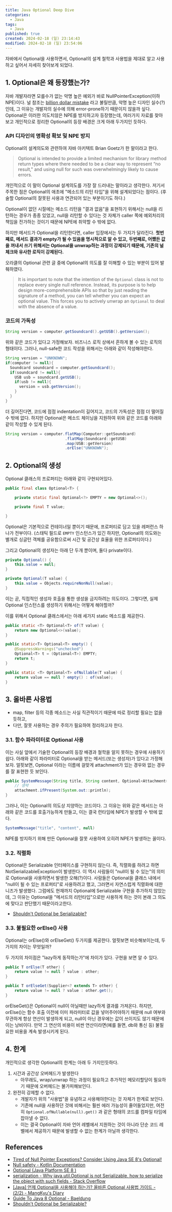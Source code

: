 ```yaml
---
title: Java Optional Deep Dive
categories:
  - Java
tags:
  - Java
published: true
created: 2024-02-18 (일) 23:14:43
modified: 2024-02-18 (일) 23:54:06
---
```


자바에서 Optional을 사용하면서, Optional의 설계 철학과 사용법을 제대로 알고 사용하고 싶어서 자세히 찾아보게 되었다.

## 1. Optional은 왜 등장했는가?

자바 개발자라면 모를수가 없는 악명 높은 예외가 바로 NullPointerException(이하 NPE)이다.
널 참조는 [billion dollar mistake](https://en.wikipedia.org/wiki/Null_pointer#History) 라고 불릴만큼, 악명 높은 디자인 실수(?)인데, 그 이유는 개발자의 실수에 의해 error-prone하기 때문이지 않을까 싶다.
Optional은 이러한 의도치않은 NPE를 방지하고자 등장했는데, 여러가지 자료를 찾아보고 개인적으로 정리한 Optional의 등장 배경은 크게 아래 두가지인 듯하다.

### API 디자인의 명확성 확보 및 NPE 방지

Optional의 설계의도와 관련하여 자바 아키텍트 Brian Goetz가 한 말이라고 한다.
>Optional is intended to provide a limited mechanism for library method return types where there needed to be a clear way to represent “no result," and using null for such was overwhelmingly likely to cause errors.

개인적으로 이 말이 Optional 설계의도를 가장 잘 드러내는 말이라고 생각한다.
저기서 주목한 점은 Optional의 애초에 "메소드의 리턴 타입"을 위해 설계되었다는 점이다. (후술할 Optional의 잘못된 사용과 연관되어 있는 부분이기도 하다.)

Optional이 없던 시절에는 메소드 리턴을 "결과 없음"을 표현하기 위해서는 null을 리턴하는 경우가 종종 있었고,
null을 리턴할 수 있다는 것 자체가 caller 쪽에 예외처리의 책임을 전가하는 것이기 때문에 NPE에 취약할 수 밖에 없다.

하지만 메서드가 Optional을 리턴한다면, caller 입장에서는 두 가지가 달라진다.
**첫번째로, 메서드 결과가 empty가 될 수 있음을 명시적으로 알 수 있고,**
**두번째로, 어쨌든 값을 꺼내서 쓰기 위해서는 Optional을 unwrap하는 과정이 강제되기 때문에, 기존의 널 체크와 유사한 로직이 강제된다.**

오라클의 Optional 관련 글 중에 Optional의 의도를 잘 이해할 수 있는 부분이 있어 발췌하였다.
> It is important to note that the intention of the `Optional` class is not to replace every single null reference. Instead, its purpose is to help design more-comprehensible APIs so that by just reading the signature of a method, you can tell whether you can expect an optional value. This forces you to actively unwrap an `Optional` to deal with the absence of a value.

### 코드의 가독성

```java
String version = computer.getSoundcard().getUSB().getVersion();
```

위와 같은 코드가 있다고 가정해보자. 비즈니스 로직 상에서 흔하게 볼 수 있는 로직의 형태이다.
그러나, null-safe한 코드 작성을 위해서는 아래와 같이 작성해야한다.
```java
String version = "UNKNOWN";
if(computer != null){
  Soundcard soundcard = computer.getSoundcard();
  if(soundcard != null){
    USB usb = soundcard.getUSB();
    if(usb != null){
      version = usb.getVersion();
    }
  }
}
```
더 길어진다면, 코드에 점점 indentation이 길어지고, 코드의 가독성은 점점 더 떨어질수 밖에 없다.
하지만 Optional은 메소드 체이닝을 지원하여 위와 같은 코드를 아래와 같이 작성할 수 있게 된다.

```java
String version = computer.flatMap(Computer::getSoundcard)
                          .flatMap(Soundcard::getUSB)
                          .map(USB::getVersion)
                          .orElse("UNKNOWN");
```

## 2. Optional의 생성

Optional 클래스의 프로퍼티는 아래와 같이 구현되어있다.
```java
public final class Optional<T> {  

	private static final Optional<?> EMPTY = new Optional<>();  

	private final T value;

}
```

Optional은 기본적으로 컨테이너일 뿐이기 때문에, 프로퍼티로 담고 있을 레퍼런스 하나가 전부이다.
(스태틱 필드로 `EMPTY` 인스턴스가 있긴 하지만, Optional의 의도와는 별개로 싱글턴 객체를 공유함으로써 시간 및 공간상 효율을 위한 프로퍼티이다.)

그리고 Optional의 생성자는 아래 단 두개 뿐이며, 둘다 private이다.
```java
private Optional() {  
	this.value = null;  
}

private Optional(T value) {  
	this.value = Objects.requireNonNull(value);  
}
```
이는 곧, 직접적인 생성자 호출을 통한 생성을 금지하려는 의도이다. 그렇다면, 실제 Optional 인스턴스를 생성하기 위해서는 어떻게 해야할까?

이를 위해서 Optional 클래스에서는 아래 세가지 static 메소드를 제공한다.
```java
public static <T> Optional<T> of(T value) {  
	return new Optional<>(value);  
}

public static<T> Optional<T> empty() {  
	@SuppressWarnings("unchecked")  
	Optional<T> t = (Optional<T>) EMPTY;  
	return t;  
}

public static <T> Optional<T> ofNullable(T value) {  
	return value == null ? empty() : of(value);  
}
```

## 3. 올바른 사용법
- map, filter 등의 각종 메소드는 사실 직관적이기 때문에 따로 정리할 필요는 없을 듯하고,
- 다만, 잘못 사용하는 경우 주의가 필요하여 정리하고자 한다.

### 3.1. 함수 파라미터로 Optional 사용

이는 사실 앞에서 기술한 Optional의 등장 배경과 철학을 알지 못하는 경우에 사용하기 쉽다.
아래와 같이 파라미터로 Optional을 받는 메서드(또는 생성자)가 있다고 가정해보자.
얼핏보면, Optional 이라는 이름에 걸맞게 attachment가 있는 경우와 없는 경우를 잘 표현한 듯 보인다.
```java
public SystemMessage(String title, String content, Optional<Attachment> attachment) {
	// 생략
	attachment.ifPresent(System.out::println);
}
```

그러나, 이는 Optional의 의도상 지양하는 코드이다.
그 이유는 위와 같은 메서드는 아래와 같은 코드를 호출가능하게 만들고, 이는 결국 런타임에 NPE가 발생할 수 밖에 없다.
```java
SystemMessage("title", "content", null)  
```

NPE를 방지하기 위해 만든 Optional을 잘못 사용하여 오히려 NPE가 발생하는 꼴이다.

### 3.2. 직렬화

Optional은 Serializable 인터페이스를 구현하지 않는다. 즉, 직렬화를 하려고 하면 NotSerializableException이 발생한다.
이 역시 사람들이 "null이 될 수 있는"의 의미로 Optional을 사용하면서 발생한 오해(?)이다. 사람들은 Optional을 클래스 내에서 "null이 될 수 있는 프로퍼티"로 사용하려고 했고, 그러면서 자연스럽게 직렬화에 대한 니즈가 발생했다.
그럼에도 현재까지 Optional에 Serializable 구현을 추가하지 않았는데, 그 이유는 Optional을 "메서드의 리턴타입"으로만 사용하게 하는 것이 본래 그 의도에 맞다고 판단했기 때문이라고한다.
- [Shouldn't Optional be Serializable?](https://mail.openjdk.org/pipermail/jdk8-dev/2013-September/003274.html)

### 3.3. 불필요한 orElse() 사용

Optional는 orElse()와 orElseGet() 두가지를 제공한다. 얼핏보면 비슷해보이는데, 두 가지의 차이는 무엇일까?

두 가지의 차이점은 "lazy하게 동작하는가"에 차이가 있다. 구현을 보면 알 수 있다.

```java
public T orElse(T other) {  
	return value != null ? value : other;  
}

public T orElseGet(Supplier<? extends T> other) {  
	return value != null ? value : other.get();  
}
```

orElseGet()은 Optional이 null이 아닐때만 lazy하게 결과를 가져온다.
하지만, orElse()는 함수 호출 이전에 이미 파라미터로 값을 넣어주어야하기 때문에 null 여부와 무관하게 항상 연산이 발생하게 되고, null이 아닌 경우에는 값이 쓰이지도 않기 때문에 이는 낭비이다.
만약 그 연산의 비용이 비싼 연산이라면(예를 들면, db와 통신 등) 불필요한 비용을 계속 발생시키게 된다.

## 4. 한계

개인적으로 생각한 Optional의 한계는 아래 두 가지인듯하다.
1. 시간과 공간상 오버헤드가 발생한다
	- 아무래도, wrap/unwrap 하는 과정이 필요하고 추가적인 메모리할당이 필요하기 때문에 오버헤드는 불가피해보인다.
2. 완전히 강제할 수 없다.
	- 개발자가 위의 "사용법"을 유념하고 사용해야한다는 것 자체가 한계로 보인다.
	- 기존에 null을 사용하던 것에 비해서는 훨씬 에러 가능성이 줄어들었지만, 여전히 `Optional.ofNullable(null).get()` 과 같은 형태의 코드를 컴파일 타임에 잡아낼 수 없다.
	- 이는 결국 Optional이 자바 언어 레벨에서 지원하는 것이 아니라 단순 코드 레벨에서 제공하기 때문에 발생할 수 없는 한계가 아닐까 생각한다.

## References

- [Tired of Null Pointer Exceptions? Consider Using Java SE 8's Optional!](https://www.oracle.com/technical-resources/articles/java/java8-optional.html)
- [Null safety - Kotlin Documentation](https://kotlinlang.org/docs/null-safety.html#nullable-types-and-non-nullable-types)
- [Optional (Java Platform SE 8 )](https://docs.oracle.com/javase/8/docs/api/java/util/Optional.html)
- [serialization - Why java.util.Optional is not Serializable, how to serialize the object with such fields - Stack Overflow](https://stackoverflow.com/questions/24547673/why-java-util-optional-is-not-serializable-how-to-serialize-the-object-with-suc)
- [\[Java\] 언제 Optional을 사용해야 하는가? 올바른 Optional 사용법 가이드 - (2/2) - MangKyu's Diary](https://mangkyu.tistory.com/203)
- [Guide To Java 8 Optional - Baeldung](https://www.baeldung.com/java-optional)
- [Shouldn't Optional be Serializable?](https://mail.openjdk.org/pipermail/jdk8-dev/2013-September/003274.html)
